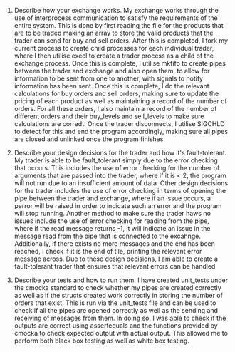 1. Describe how your exchange works.
My exchange works through the use of interprocess communication to satisfy the requirements of the entire system. This is done by first reading the file for the products that are to be traded making an array to store the valid products that the trader can send for buy and sell orders. After this is completed, I fork my current process to create child processes for each individual trader, where I then utilise execl to create a trader process as a child of the exchange process. Once this is complete, I utilise mkfifo to create pipes between the trader and exchange and also open them, to allow for information to be sent from one to another, with signals to notify information has been sent. Once this is complete, I do the relevant calculations for buy orders and sell orders, making sure to update the pricing of each product as well as maintaining a record of the number of orders. For all these orders, I also maintain a record of the number of different orders and their buy_levels and sell_levels to make sure calculations are corredt. Once the trader disconnects, I utilise SIGCHLD to detect for this and end the program accordingly, making sure all pipes are closed and unlinked once the program finishes.

2. Describe your design decisions for the trader and how it's fault-tolerant.
My trader is able to be fault_tolerant simply due to the error checking that occurs. This includes the use of error checking for the number of arguments that are passed into the trader, where if it is < 2, the program will not run due to an insufficient amount of data. Other design decisions for the trader includes the use of error checking in terms of opening the pipe between the trader and exchange, where if an issue occurs, a perror will be raised in order to indicate such an error and the program will stop running. Another method to make sure the trader haws no issues include the use of error checking for reading from the pipe, where if the read message returns -1, it will indicate an issue in the message read from the pipe that is connected to the excahnge. Additionally, if there exists no more messages and the end has been reached, I check if it is the end of tile, printing the relevant error message across. Due to these design decisions, I am able to create a fault-tolerant trader that ensures that relevant errors can be handled

3. Describe your tests and how to run them.
I have created unit_tests under the cmocka standard to check whether my pipes are created correctly as well as if the structs created work correctly in storing the number of orders that exist. This is run via the unit_tests file and can be used to check if all the pipes are opened correctly as well as the sending and receiving of messages from them. In doing so, I was able to check if the outputs are correct using assertequals and the functions provided by cmocka to check expected output with actual output. This allowed me to perform both black box testing as well as white box testing.
